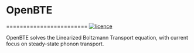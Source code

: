 # OpenBTE
========================
[![licence](https://img.shields.io/github/license/romanodev/openbte?style=plastic)](https://github.com/romanodev/OpenBTE/blob/master/LICENSE)



OpenBTE solves the Linearized Boltzmann Transport equation, with current focus on steady-state phonon transport.













